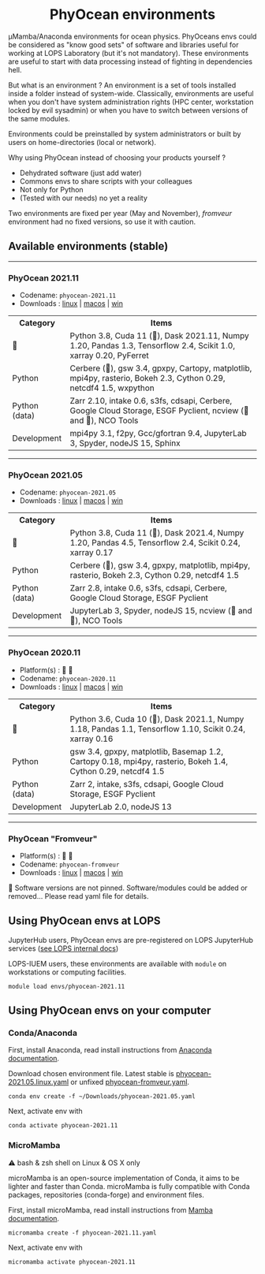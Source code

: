 <h1 align="center">PhyOcean environments</h1>

µMamba/Anaconda environments for ocean physics. PhyOceans envs could be considered as "know good sets" of software and libraries useful for working at LOPS Laboratory (but it's not mandatory). These environments are useful to start with data processing instead of fighting in dependencies hell.

But what is an environment ? An environment is a set of tools installed inside a folder instead of system-wide. Classically, environments are useful when you don't have system administration rights (HPC center, workstation locked by evil sysadmin) or when you have to switch between versions of the same modules.

Environments could be preinstalled by system administrators or built by users on home-directories (local or network).

Why using PhyOcean instead of choosing your products yourself ?
 * Dehydrated software (just add water)
 * Commons envs to share scripts with your colleagues
 * Not only for Python
 * (Tested with our needs) no yet a reality

Two environments are fixed per year (May and November), *fromveur* environment had no fixed versions, so use it with caution.

## Available environments (stable)

--------
### PhyOcean 2021.11
* Codename: `phyocean-2021.11`
* Downloads : [linux](https://raw.githubusercontent.com/umr-lops/phyocean-envs/main/envs/phyocean-2021.11.linux.yaml) | [macos](https://raw.githubusercontent.com/umr-lops/phyocean-envs/main/envs/phyocean-2021.11.macos.yaml) | [win](https://raw.githubusercontent.com/umr-lops/phyocean-envs/main/envs/phyocean-2021.11.win.yaml)

<table>
<tr>
<th> Category </th>
<th> Items </th>
</tr>
</tr>
<td> 🚨 </td>
<td> Python 3.8, Cuda 11 (🐧), Dask 2021.11, Numpy 1.20, Pandas 1.3, Tensorflow 2.4, Scikit 1.0, xarray 0.20, PyFerret </td>
</tr>
</tr>
<td> Python </td>
<td> Cerbere (🐧), gsw 3.4, gpxpy, Cartopy, matplotlib, mpi4py, rasterio, Bokeh 2.3, Cython 0.29, netcdf4 1.5, wxpython</td>
</tr>
</tr>
<td> Python (data) </td>
<td> Zarr 2.10, intake 0.6, s3fs, cdsapi, Cerbere, Google Cloud Storage, ESGF Pyclient, ncview (🐧 and 🍏), NCO Tools</td>
</tr>
</tr>
<td> Development </td>
<td> mpi4py 3.1, f2py, Gcc/gfortran 9.4, JupyterLab 3, Spyder, nodeJS 15, Sphinx </td>
</tr>
</table>


--------
### PhyOcean 2021.05
* Codename: `phyocean-2021.05`
* Downloads : [linux](https://raw.githubusercontent.com/umr-lops/phyocean-envs/main/envs/phyocean-2021.05.linux.yaml) | [macos](https://raw.githubusercontent.com/umr-lops/phyocean-envs/main/envs/phyocean-2021.05.macos.yaml) | [win](https://raw.githubusercontent.com/umr-lops/phyocean-envs/main/envs/phyocean-2021.05.win.yaml)

<table>
<tr>
<th> Category </th>
<th> Items </th>
</tr>
</tr>
<td> 🚨 </td>
<td> Python 3.8, Cuda 11 (🐧), Dask 2021.4, Numpy 1.20, Pandas 4.5, Tensorflow 2.4, Scikit 0.24, xarray 0.17 </td>
</tr>
</tr>
<td> Python </td>
<td> Cerbere (🐧), gsw 3.4, gpxpy, matplotlib, mpi4py, rasterio, Bokeh 2.3, Cython 0.29, netcdf4 1.5</td>
</tr>
</tr>
<td> Python (data) </td>
<td> Zarr 2.8, intake 0.6, s3fs, cdsapi, Cerbere, Google Cloud Storage, ESGF Pyclient</td>
</tr>
</tr>
<td> Development </td>
<td> JupyterLab 3, Spyder, nodeJS 15, ncview (🐧 and 🍏), NCO Tools </td>
</tr>
</table>

--------
### PhyOcean 2020.11
* Platform(s) : 🐧 🍏
* Codename: `phyocean-2020.11`
* Downloads : [linux](https://raw.githubusercontent.com/umr-lops/phyocean-envs/main/envs/phyocean-2020.11.linux.yaml) | [macos](https://raw.githubusercontent.com/umr-lops/phyocean-envs/main/envs/phyocean-2020.11.macos.yaml) | [win](https://raw.githubusercontent.com/umr-lops/phyocean-envs/main/envs/phyocean-2020.11.win.yaml)

<table>
<tr>
<th> Category </th>
<th> Items </th>
</tr>
</tr>
<td> 🚨 </td>
<td> Python 3.6, Cuda 10 (🐧), Dask 2021.1, Numpy 1.18, Pandas 1.1, Tensorflow 1.10, Scikit 0.24, xarray 0.16 </td>
</tr>
</tr>
<td> Python </td>
<td> gsw 3.4, gpxpy, matplotlib, Basemap 1.2, Cartopy 0.18, mpi4py, rasterio, Bokeh 1.4, Cython 0.29, netcdf4 1.5</td>
</tr>
</tr>
<td> Python (data) </td>
<td> Zarr 2, intake, s3fs, cdsapi, Google Cloud Storage, ESGF Pyclient</td>
</tr>
</tr>
<td> Development </td>
<td> JupyterLab 2.0, nodeJS 13</td>
</tr>
</table>

---------

### PhyOcean "Fromveur"
* Platform(s) : 🐧 🍏
* Codename: `phyocean-fromveur`
* Downloads : [linux](https://raw.githubusercontent.com/umr-lops/phyocean-envs/main/envs/phyocean-fromveur.linux.yaml) | [macos](https://raw.githubusercontent.com/umr-lops/phyocean-envs/main/envs/phyocean-fromveur.macos.yaml) | [win](https://raw.githubusercontent.com/umr-lops/phyocean-envs/main/envs/phyocean-fromveur.win.yaml)


🚨 Software versions are not pinned. Software/modules could be added or removed... Please read yaml file for details.

## Using PhyOcean envs at LOPS

JupyterHub users, PhyOcean envs are pre-registered on LOPS JupyterHub services ([see LOPS internal docs](https://collab.umr-lops.fr/fr/systeme/moyens-de-calcul/kiosque-jupyter-hub))

LOPS-IUEM users, these environments are available with `module` on workstations or computing facilities.
```
module load envs/phyocean-2021.11
```

## Using PhyOcean envs on your computer

### Conda/Anaconda

First, install Anaconda, read install instructions from [Anaconda documentation](https://docs.anaconda.com/anaconda/install/).

Download chosen environment file. Latest stable is [phyocean-2021.05.linux.yaml](https://raw.githubusercontent.com/umr-lops/phyocean-envs/main/envs/phyocean-2021.11.linux.yaml) or unfixed [phyocean-fromveur.yaml](https://raw.githubusercontent.com/umr-lops/phyocean-envs/main/envs/phyocean-fromveur.linux.yaml).

```
conda env create -f ~/Downloads/phyocean-2021.05.yaml
```
Next, activate env with
```
conda activate phyocean-2021.11
```

### MicroMamba

⚠️ bash & zsh shell on Linux & OS X only

microMamba is an open-source implementation of Conda, it aims to be lighter and faster than Conda. microMamba is fully compatible with Conda packages, repositories (conda-forge) and environment files.

First, install microMamba, read install instructions from [Mamba documentation](https://mamba.readthedocs.io/en/latest/micromamba.html).

```
micromamba create -f phyocean-2021.11.yaml
```
Next, activate env with
```
micromamba activate phyocean-2021.11
```

